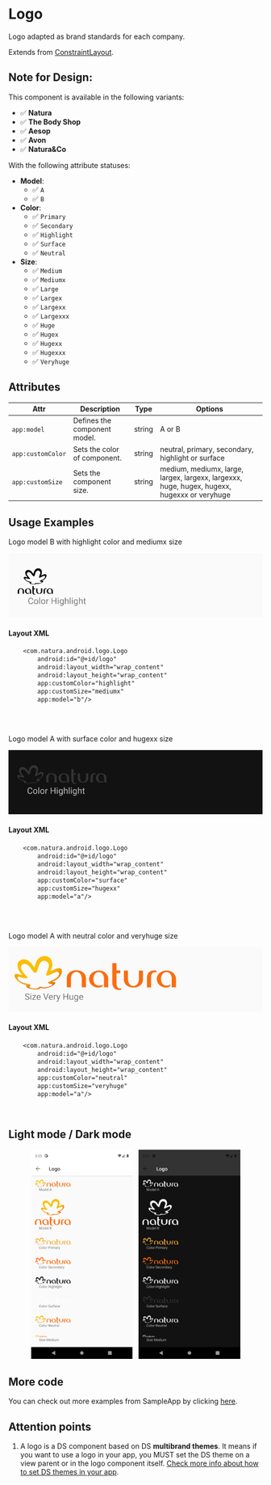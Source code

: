 # Logo
Logo adapted as brand standards for each company.

Extends from [ConstraintLayout](https://developer.android.com/reference/androidx/constraintlayout/widget/ConstraintLayout).


## Note for Design:

This component is available in the following variants:

- ✅ **Natura**
- ✅ **The Body Shop**
- ✅ **Aesop**
- ✅ **Avon**
- ✅ **Natura&Co** 
   
With the following attribute statuses:

- **Model**:
  - ✅ `A`
  - ✅ `B`
- **Color**:
  - ✅ `Primary`
  - ✅ `Secondary`
  - ✅ `Highlight`
  - ✅ `Surface`
  - ✅ `Neutral`
- **Size**:
  - ✅ `Medium`
  - ✅ `Mediumx`
  - ✅ `Large`
  - ✅ `Largex`
  - ✅ `Largexx`
  - ✅ `Largexxx`
  - ✅ `Huge`
  - ✅ `Hugex`
  - ✅ `Hugexx`
  - ✅ `Hugexxx`
  - ✅ `Veryhuge`


## Attributes
| Attr | Description | Type | Options |
| - | --- | --- | --- |
|`app:model`|  Defines the component model.| string | A or B|
|`app:customColor`| Sets the color of component.| string | neutral, primary, secondary, highlight or surface
|`app:customSize`| Sets the component size. | string | medium, mediumx, large, largex, largexx, largexxx, huge, hugex, hugexx, hugexxx or veryhuge 

## Usage Examples
Logo model B with highlight color and mediumx size

![Logo](./images/logo_mediumx.png)

#### Layout XML

```android
    <com.natura.android.logo.Logo
        android:id="@+id/logo"
        android:layout_width="wrap_content"
        android:layout_height="wrap_content"
        app:customColor="highlight"
        app:customSize="mediumx"
        app:model="b"/>
```
<br><br>

Logo model A with surface color and hugexx size

![Logo](./images/logo_hugexx.png)

#### Layout XML

```android
    <com.natura.android.logo.Logo
        android:id="@+id/logo"
        android:layout_width="wrap_content"
        android:layout_height="wrap_content"
        app:customColor="surface"
        app:customSize="hugexx"
        app:model="a"/>
```
<br><br>

Logo model A with neutral color and veryhuge size

![Logo](./images/logo_veryhuge.png)

#### Layout XML

```android
    <com.natura.android.logo.Logo
        android:id="@+id/logo"
        android:layout_width="wrap_content"
        android:layout_height="wrap_content"
        app:customColor="neutral"
        app:customSize="veryhuge"
        app:model="a"/>
```
<br>

## Light mode / Dark mode

<p align="center">
  <img alt="Logo Light" src="./images/logo_lightMode.png" width="40%"> 
&nbsp;
  <img alt="Logo Dark" src="./images/logo_darkMode.png" width="40%">
</p>

## More code
You can check out more examples from SampleApp by clicking [here](https://github.com/natura-cosmeticos/natds-android/tree/master/sample/src/main/res/layout/activity_logo.xml).

## Attention points

1. A logo is a DS component based on DS **multibrand themes**. It means if you want to use a logo in your app, you MUST set the DS theme on a view parent or in the logo component itself. [Check more info about how to set DS themes in your app](../README.md).


